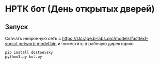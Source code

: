# НРТК бот (День открытых дверей)

## Запуск
Скачать нейронную сеть с https://storage.b-labs.pro/models/fasttext-social-network-model.bin 
и поместить в рабочую директорию


````
pip install dostoevsky
python3.py bot.py
````
